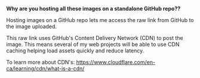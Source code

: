 **Why are you hosting all these images on a standalone GitHub repo??**


Hosting images on a GitHub repo lets me access the raw link from GitHub to the image uploaded.


This raw link uses GitHub's Content Delivery Network (CDN) to post the image. This means several of my web projects will be able to use CDN caching helping load assets quickly and reduce latency.


To learn more about CDN's: https://www.cloudflare.com/en-ca/learning/cdn/what-is-a-cdn/




